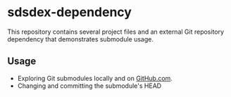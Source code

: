 sdsdex-dependency
=============

This repository contains several project files and an external Git repository dependency that demonstrates submodule usage.

## Usage

* Exploring Git submodules locally and on [GitHub.com](https://github.com).
* Changing and committing the submodule's HEAD